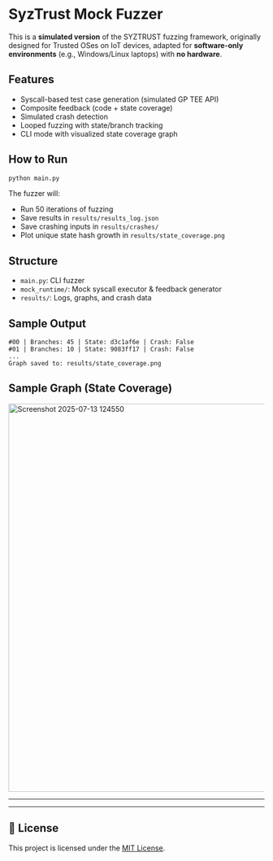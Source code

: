 # SyzTrust Mock Fuzzer

This is a **simulated version** of the SYZTRUST fuzzing framework, originally designed for Trusted OSes on IoT devices, adapted for **software-only environments** (e.g., Windows/Linux laptops) with **no hardware**.

## Features

- Syscall-based test case generation (simulated GP TEE API)
- Composite feedback (code + state coverage)
- Simulated crash detection
- Looped fuzzing with state/branch tracking
- CLI mode with visualized state coverage graph

## How to Run

```bash
python main.py
```

The fuzzer will:
- Run 50 iterations of fuzzing
- Save results in `results/results_log.json`
- Save crashing inputs in `results/crashes/`
- Plot unique state hash growth in `results/state_coverage.png`

## Structure

- `main.py`: CLI fuzzer
- `mock_runtime/`: Mock syscall executor & feedback generator
- `results/`: Logs, graphs, and crash data

## Sample Output

```
#00 | Branches: 45 | State: d3c1af6e | Crash: False
#01 | Branches: 10 | State: 9083ff17 | Crash: False
...
Graph saved to: results/state_coverage.png
```
## Sample Graph (State Coverage)
<img width="1394" height="763" alt="Screenshot 2025-07-13 124550" src="https://github.com/user-attachments/assets/fd7a34d9-d75a-4a3e-a61a-cf42c180e8cb" />

---
---

## 📄 License

This project is licensed under the [MIT License](LICENSE).
